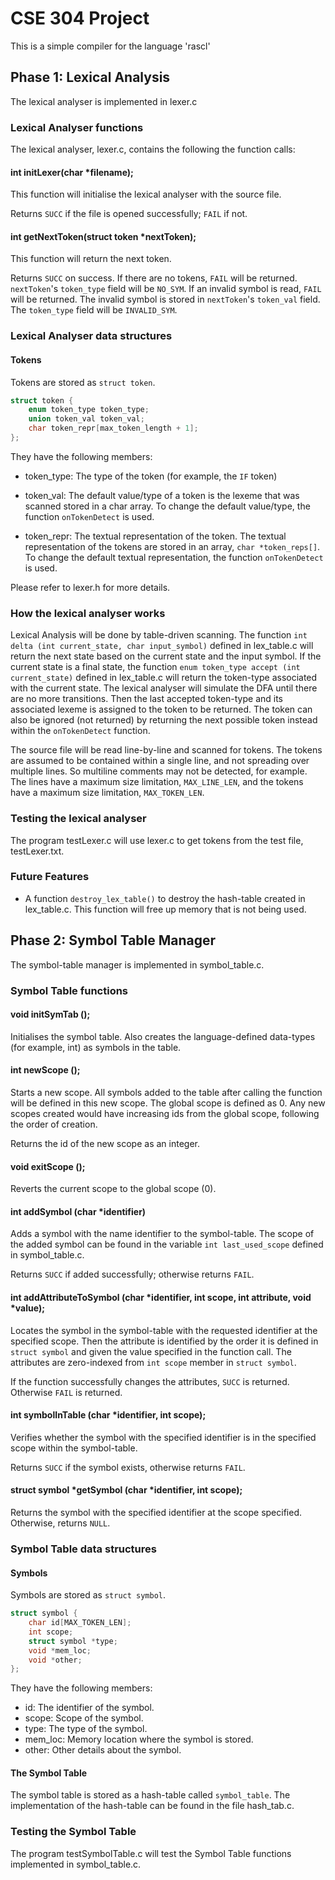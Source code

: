# CSE 304 Project

This is a simple compiler for the language 'rascl'

## Phase 1: Lexical Analysis

The lexical analyser is implemented in lexer.c

### Lexical Analyser functions

The lexical analyser, lexer.c, contains the following the function calls:

#### int initLexer(char *filename);

This function will initialise the lexical analyser with the source file. 

Returns `SUCC` if the file is opened successfully; `FAIL` if not.

#### int getNextToken(struct token *nextToken);

This function will return the next token.

Returns `SUCC` on success.
If there are no tokens, `FAIL` will be returned. `nextToken`'s `token_type` field will be `NO_SYM`. 
If an invalid symbol is read, `FAIL` will be returned. The invalid symbol is stored in `nextToken`'s `token_val` field. The `token_type` field will be `INVALID_SYM`.

### Lexical Analyser data structures

#### Tokens

Tokens are stored as `struct token`.

```C
struct token {
	enum token_type token_type;
	union token_val token_val;
	char token_repr[max_token_length + 1];
};
```

They have the following members:

+ token_type: The type of the token (for example, the `IF` token)

+ token_val: The default value/type of a token is the lexeme that was scanned stored in a char array. To change the default value/type, the function `onTokenDetect` is used. 

+ token_repr: The textual representation of the token. The textual representation of the tokens are stored in an array, `char *token_reps[]`. To change the default textual representation, the function `onTokenDetect` is used.

Please refer to lexer.h for more details.

### How the lexical analyser works

Lexical Analysis will be done by table-driven scanning. The function `int delta (int current_state, char input_symbol)` defined in lex_table.c will return the next state based on the current state and the input symbol. If the current state is a final state, the function `enum token_type accept (int current_state)` defined in lex_table.c will return the token-type associated with the current state. The lexical analyser will simulate the DFA until there are no more transitions. Then the last accepted token-type and its associated lexeme is assigned to the token to be returned. The token can also be ignored (not returned) by returning the next possible token instead within the `onTokenDetect` function. 

The source file will be read line-by-line and scanned for tokens. The tokens are assumed to be contained within a single line, and not spreading over multiple lines. So multiline comments may not be detected, for example. The lines have a maximum size limitation, `MAX_LINE_LEN`, and the tokens have a maximum size limitation, `MAX_TOKEN_LEN`.

### Testing the lexical analyser

The program testLexer.c will use lexer.c to get tokens from the test file, testLexer.txt.

### Future Features

+ A function `destroy_lex_table()` to destroy the hash-table created in lex_table.c. This function will free up memory that is not being used.

## Phase 2: Symbol Table Manager

The symbol-table manager is implemented in symbol_table.c.

### Symbol Table functions

#### void initSymTab ();

Initialises the symbol table. Also creates the language-defined data-types (for example, int) as symbols in the table.

#### int newScope ();

Starts a new scope. All symbols added to the table after calling the function will be defined in this new scope. The global scope is defined as 0. Any new scopes created would have increasing ids from the global scope, following the order of creation.

Returns the id of the new scope as an integer.

#### void exitScope ();

Reverts the current scope to the global scope (0). 

#### int addSymbol (char *identifier)

Adds a symbol with the name identifier to the symbol-table. The scope of the added symbol can be found in the variable `int last_used_scope` defined in symbol_table.c.

Returns `SUCC` if added successfully; otherwise returns `FAIL`.

#### int addAttributeToSymbol (char *identifier, int scope, int attribute, void *value);

Locates the symbol in the symbol-table with the requested identifier at the specified scope. Then the attribute is identified by the order it is defined in `struct symbol` and given the value specified in the function call. The attributes are zero-indexed from `int scope` member in `struct symbol`.

If the function successfully changes the attributes, `SUCC` is returned. Otherwise `FAIL` is returned.

#### int symbolInTable (char *identifier, int scope);

Verifies whether the symbol with the specified identifier is in the specified scope within the symbol-table.

Returns `SUCC` if the symbol exists, otherwise returns `FAIL`.

#### struct symbol *getSymbol (char *identifier, int scope);

Returns the symbol with the specified identifier at the scope specified. Otherwise, returns `NULL`.

### Symbol Table data structures

#### Symbols

Symbols are stored as `struct symbol`. 

```C
struct symbol {
	char id[MAX_TOKEN_LEN];
	int scope;
	struct symbol *type;
	void *mem_loc;
	void *other;
};
```

They have the following members:

+ id: The identifier of the symbol.
+ scope: Scope of the symbol.
+ type: The type of the symbol.
+ mem_loc: Memory location where the symbol is stored.
+ other: Other details about the symbol.

#### The Symbol Table

The symbol table is stored as a hash-table called `symbol_table`. The implementation of the hash-table can be found in the file hash_tab.c.

### Testing the Symbol Table

The program testSymbolTable.c will test the Symbol Table functions implemented in symbol_table.c.
 